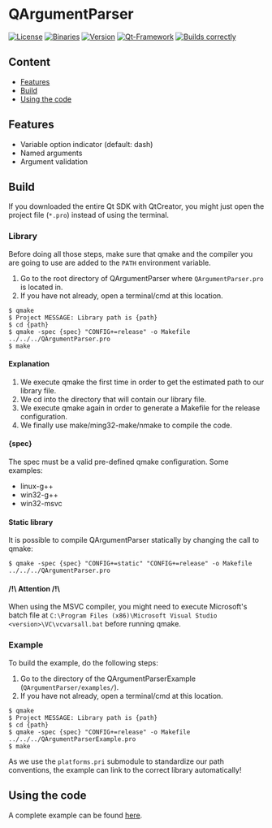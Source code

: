 # QArgumentParser
[![License](https://img.shields.io/badge/license-LGPL%203.0-blue.svg?style=flat)](https://github.com/glClear/QGameBoy/blob/master/LICENSE)
[![Binaries](https://img.shields.io/badge/OS-windows%2Flinux%2FmacOSX-blue.svg)](https://github.com/glClear/QGameBoy/releases)
[![Version](https://img.shields.io/badge/version-v0.1-blue.svg)](https://github.com/glClear/QGameBoy/releases/latest)
[![Qt-Framework](https://img.shields.io/badge/Qt-Core-green.svg)](http://qt.io)
[![Builds correctly](https://img.shields.io/badge/build-passing-green.svg)]()

## Content
- [Features](#features)
- [Build](#build)
- [Using the code](#code)

## <a name="features"></a>Features
- Variable option indicator (default: dash)
- Named arguments
- Argument validation

## <a name="build"></a>Build
If you downloaded the entire Qt SDK with QtCreator, you might just open the project file (`*.pro`) instead of using the terminal.

### Library
Before doing all those steps, make sure that qmake and the compiler you are going to use are added to the `PATH`
environment variable.

1. Go to the root directory of QArgumentParser where `QArgumentParser.pro` is located in.
2. If you have not already, open a terminal/cmd at this location.

```
$ qmake
$ Project MESSAGE: Library path is {path}
$ cd {path}
$ qmake -spec {spec} "CONFIG+=release" -o Makefile ../../../QArgumentParser.pro
$ make
```
#### Explanation
1. We execute qmake the first time in order to get the estimated path to our library file.
2. We cd into the directory that will contain our library file.
3. We execute qmake again in order to generate a Makefile for the release configuration.
4. We finally use make/ming32-make/nmake to compile the code.

#### {spec}
The spec must be a valid pre-defined qmake configuration. Some examples:
* linux-g++
* win32-g++
* win32-msvc

#### Static library
It is possible to compile QArgumentParser statically by changing the call to qmake:
```
$ qmake -spec {spec} "CONFIG+=static" "CONFIG+=release" -o Makefile ../../../QArgumentParser.pro
```

#### /!\ Attention /!\
When using the MSVC compiler, you might need to execute Microsoft's batch file at `C:\Program Files (x86)\Microsoft Visual Studio <version>\VC\vcvarsall.bat`
before running qmake.

### Example
To build the example, do the following steps:

1. Go to the directory of the QArgumentParserExample (`QArgumentParser/examples/`).
2. If you have not already, open a terminal/cmd at this location.
```
$ qmake
$ Project MESSAGE: Library path is {path}
$ cd {path}
$ qmake -spec {spec} "CONFIG+=release" -o Makefile ../../../QArgumentParserExample.pro
$ make
```
As we use the `platforms.pri` submodule to standardize our path conventions, the example can link to the correct library automatically!

## <a name="code"></a>Using the code
A complete example can be found [here](https://github.com/NicolasKogler/QArgumentParser/blob/master/examples/main.cpp).
